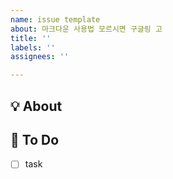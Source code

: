 ```yaml
---
name: issue template
about: 마크다운 사용법 모르시면 구글링 고
title: ''
labels: ''
assignees: ''

---
```


## 💡 About
<!--무엇에 관한 이슈인지 소개해주세요.-->

## 📝 To Do
- [ ] task
